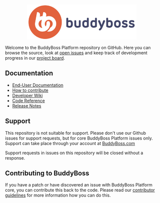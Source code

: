 <p align="center">
<a href="https://www.buddyboss.com/"><img src="https://github.com/buddyboss/buddyboss-platform/raw/master/.github/buddyboss-logo.jpg" alt="BuddyBoss" width="360" height="116" /></a>
</p>

Welcome to the BuddyBoss Platform repository on GitHub. Here you can browse the source, look at [open issues](https://github.com/buddyboss/buddyboss-platform/issues) and keep track of development progress in our [project board](https://github.com/buddyboss/buddyboss-platform/projects/1).

## Documentation

- [End-User Documentation](https://www.buddyboss.com/resources/docs/)
- [How to contribute](https://github.com/buddyboss/buddyboss-platform/blob/master/.github/CONTRIBUTING.md)
- [Developer Wiki](https://github.com/buddyboss/buddyboss-platform/wiki)
- [Code Reference](https://www.buddyboss.com/resources/reference/)
- [Release Notes](https://www.buddyboss.com/resources/buddyboss-platform-releases/)

## Support

This repository is not suitable for support. Please don't use our Github issues for support requests, but for core BuddyBoss Platform issues only. Support can take place through your account at [BuddyBoss.com](https://www.buddyboss.com/)

Support requests in issues on this repository will be closed without a response.

## Contributing to BuddyBoss

If you have a patch or have discovered an issue with BuddyBoss Platform core, you can contribute this back to the code. Please read our [contributor guidelines](https://github.com/buddyboss/buddyboss-platform/blob/master/.github/CONTRIBUTING.md) for more information how you can do this.
